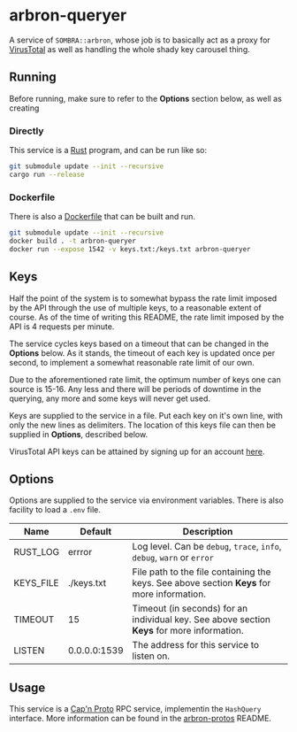 # arbron-queryer

A service of `SOMBRA::arbron`, whose job is to basically act as a proxy for [VirusTotal](https://www.virustotal.com) as well as handling the whole shady key carousel thing.

## Running

Before running, make sure to refer to the **Options** section below, as well as creating 

### Directly

This service is a [Rust](https://www.rust-lang.org/) program, and can be run like so:

```bash
git submodule update --init --recursive
cargo run --release
```

### Dockerfile

There is also a [Dockerfile](https://www.docker.com/) that can be built and run.

```bash
git submodule update --init --recursive
docker build . -t arbron-queryer
docker run --expose 1542 -v keys.txt:/keys.txt arbron-queryer
```

## Keys

Half the point of the system is to somewhat bypass the rate limit imposed by the API through the use of multiple keys, to a reasonable extent of course. As of the time of writing this README, the rate limit imposed by the API is 4 requests per minute.

The service cycles keys based on a timeout that can be changed in the **Options** below. As it stands, the timeout of each key is updated once per second, to implement a somewhat reasonable rate limit of our own.

Due to the aforementioned rate limit, the optimum number of keys one can source is 15-16. Any less and there will be periods of downtime in the querying, any more and some keys will never get used.

Keys are supplied to the service in a file. Put each key on it's own line, with only the new lines as delimiters. The location of this keys file can then be supplied in **Options**, described below.

VirusTotal API keys can be attained by signing up for an account [here](https://www.virustotal.com/gui/join-us).

## Options

Options are supplied to the service via environment variables. There is also facility to load a `.env` file.

| Name | Default | Description |
| ---- | ------- | ----------- |
| RUST_LOG | errror | Log level. Can be `debug`, `trace`, `info`, `debug`, `warn` or `error` |
| KEYS_FILE | ./keys.txt | File path to the file containing the keys. See above section **Keys** for more information. |
| TIMEOUT | 15 | Timeout (in seconds) for an individual key. See above section **Keys** for more information. |
| LISTEN | 0.0.0.0:1539 | The address for this service to listen on. |


## Usage

This service is a [Cap'n Proto](https://capnproto.org/) RPC service, implementin the `HashQuery` interface. More information can be found in the [arbron-protos](https://git.octalorca.me/sombra/arbron/protos) README.
